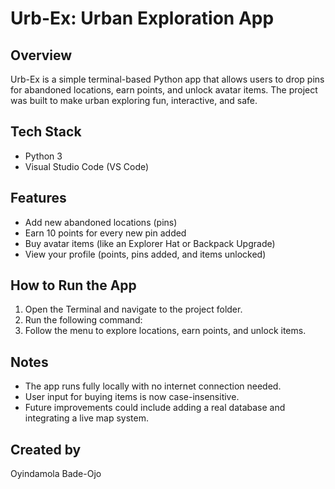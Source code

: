 # Urb-Ex: Urban Exploration App

## Overview
Urb-Ex is a simple terminal-based Python app that allows users to drop pins for abandoned locations, earn points, and unlock avatar items. The project was built to make urban exploring fun, interactive, and safe.

## Tech Stack
- Python 3
- Visual Studio Code (VS Code)

## Features
- Add new abandoned locations (pins)
- Earn 10 points for every new pin added
- Buy avatar items (like an Explorer Hat or Backpack Upgrade)
- View your profile (points, pins added, and items unlocked)

## How to Run the App
1. Open the Terminal and navigate to the project folder.
2. Run the following command:
3. Follow the menu to explore locations, earn points, and unlock items.

## Notes
- The app runs fully locally with no internet connection needed.
- User input for buying items is now case-insensitive.
- Future improvements could include adding a real database and integrating a live map system.

## Created by
Oyindamola Bade-Ojo
